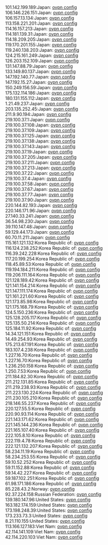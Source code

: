 101.142.199.189:Japan: [ovpn config](vpn/101_142_199_189.ovpn)  
106.146.226.151:Japan: [ovpn config](vpn/106_146_226_151.ovpn)  
106.157.13.134:Japan: [ovpn config](vpn/106_157_13_134.ovpn)  
113.158.221.201:Japan: [ovpn config](vpn/113_158_221_201.ovpn)  
114.16.157.213:Japan: [ovpn config](vpn/114_16_157_213.ovpn)  
114.181.139.31:Japan: [ovpn config](vpn/114_181_139_31.ovpn)  
114.18.209.205:Japan: [ovpn config](vpn/114_18_209_205.ovpn)  
119.170.201.155:Japan: [ovpn config](vpn/119_170_201_155.ovpn)  
119.240.138.203:Japan: [ovpn config](vpn/119_240_138_203.ovpn)  
124.215.161.249:Japan: [ovpn config](vpn/124_215_161_249.ovpn)  
126.203.152.109:Japan: [ovpn config](vpn/126_203_152_109.ovpn)  
131.147.88.79:Japan: [ovpn config](vpn/131_147_88_79.ovpn)  
133.149.80.137:Japan: [ovpn config](vpn/133_149_80_137.ovpn)  
147.192.140.77:Japan: [ovpn config](vpn/147_192_140_77.ovpn)  
147.192.15.27:Japan: [ovpn config](vpn/147_192_15_27.ovpn)  
150.249.156.59:Japan: [ovpn config](vpn/150_249_156_59.ovpn)  
175.132.114.186:Japan: [ovpn config](vpn/175_132_114_186.ovpn)  
180.131.155.112:Japan: [ovpn config](vpn/180_131_155_112.ovpn)  
1.21.49.237:Japan: [ovpn config](vpn/1_21_49_237.ovpn)  
203.135.252.45:Japan: [ovpn config](vpn/203_135_252_45.ovpn)  
211.9.90.194:Japan: [ovpn config](vpn/211_9_90_194.ovpn)  
219.100.37.1:Japan: [ovpn config](vpn/219_100_37_1.ovpn)  
219.100.37.108:Japan: [ovpn config](vpn/219_100_37_108.ovpn)  
219.100.37.109:Japan: [ovpn config](vpn/219_100_37_109.ovpn)  
219.100.37.125:Japan: [ovpn config](vpn/219_100_37_125.ovpn)  
219.100.37.138:Japan: [ovpn config](vpn/219_100_37_138.ovpn)  
219.100.37.143:Japan: [ovpn config](vpn/219_100_37_143.ovpn)  
219.100.37.19:Japan: [ovpn config](vpn/219_100_37_19.ovpn)  
219.100.37.205:Japan: [ovpn config](vpn/219_100_37_205.ovpn)  
219.100.37.211:Japan: [ovpn config](vpn/219_100_37_211.ovpn)  
219.100.37.213:Japan: [ovpn config](vpn/219_100_37_213.ovpn)  
219.100.37.22:Japan: [ovpn config](vpn/219_100_37_22.ovpn)  
219.100.37.4:Japan: [ovpn config](vpn/219_100_37_4.ovpn)  
219.100.37.58:Japan: [ovpn config](vpn/219_100_37_58.ovpn)  
219.100.37.67:Japan: [ovpn config](vpn/219_100_37_67.ovpn)  
219.100.37.77:Japan: [ovpn config](vpn/219_100_37_77.ovpn)  
219.100.37.90:Japan: [ovpn config](vpn/219_100_37_90.ovpn)  
220.144.82.193:Japan: [ovpn config](vpn/220_144_82_193.ovpn)  
220.146.171.96:Japan: [ovpn config](vpn/220_146_171_96.ovpn)  
27.140.33.241:Japan: [ovpn config](vpn/27_140_33_241.ovpn)  
36.54.98.230:Japan: [ovpn config](vpn/36_54_98_230.ovpn)  
39.110.147.48:Japan: [ovpn config](vpn/39_110_147_48.ovpn)  
59.129.44.173:Japan: [ovpn config](vpn/59_129_44_173.ovpn)  
60.70.11.211:Japan: [ovpn config](vpn/60_70_11_211.ovpn)  
115.161.121.132:Korea Republic of: [ovpn config](vpn/115_161_121_132.ovpn)  
116.124.238.252:Korea Republic of: [ovpn config](vpn/116_124_238_252.ovpn)  
116.39.242.228:Korea Republic of: [ovpn config](vpn/116_39_242_228.ovpn)  
117.20.199.254:Korea Republic of: [ovpn config](vpn/117_20_199_254.ovpn)  
118.45.89.53:Korea Republic of: [ovpn config](vpn/118_45_89_53.ovpn)  
119.194.184.211:Korea Republic of: [ovpn config](vpn/119_194_184_211.ovpn)  
119.206.111.164:Korea Republic of: [ovpn config](vpn/119_206_111_164.ovpn)  
121.128.189.42:Korea Republic of: [ovpn config](vpn/121_128_189_42.ovpn)  
121.141.154.214:Korea Republic of: [ovpn config](vpn/121_141_154_214.ovpn)  
121.147.111.174:Korea Republic of: [ovpn config](vpn/121_147_111_174.ovpn)  
121.161.221.60:Korea Republic of: [ovpn config](vpn/121_161_221_60.ovpn)  
121.173.85.98:Korea Republic of: [ovpn config](vpn/121_173_85_98.ovpn)  
121.175.168.79:Korea Republic of: [ovpn config](vpn/121_175_168_79.ovpn)  
124.5.150.236:Korea Republic of: [ovpn config](vpn/124_5_150_236.ovpn)  
125.128.205.117:Korea Republic of: [ovpn config](vpn/125_128_205_117.ovpn)  
125.135.50.214:Korea Republic of: [ovpn config](vpn/125_135_50_214.ovpn)  
125.184.11.92:Korea Republic of: [ovpn config](vpn/125_184_11_92.ovpn)  
14.34.121.151:Korea Republic of: [ovpn config](vpn/14_34_121_151.ovpn)  
14.49.254.93:Korea Republic of: [ovpn config](vpn/14_49_254_93.ovpn)  
175.213.67.191:Korea Republic of: [ovpn config](vpn/175_213_67_191.ovpn)  
183.107.4.238:Korea Republic of: [ovpn config](vpn/183_107_4_238.ovpn)  
1.227.16.70:Korea Republic of: [ovpn config](vpn/1_227_16_70.ovpn)  
1.227.16.70:Korea Republic of: [ovpn config](vpn/1_227_16_70.ovpn)  
1.236.250.158:Korea Republic of: [ovpn config](vpn/1_236_250_158.ovpn)  
1.250.7.53:Korea Republic of: [ovpn config](vpn/1_250_7_53.ovpn)  
211.184.82.30:Korea Republic of: [ovpn config](vpn/211_184_82_30.ovpn)  
211.212.131.85:Korea Republic of: [ovpn config](vpn/211_212_131_85.ovpn)  
211.219.238.93:Korea Republic of: [ovpn config](vpn/211_219_238_93.ovpn)  
211.223.130.224:Korea Republic of: [ovpn config](vpn/211_223_130_224.ovpn)  
211.230.105.210:Korea Republic of: [ovpn config](vpn/211_230_105_210.ovpn)  
218.146.55.237:Korea Republic of: [ovpn config](vpn/218_146_55_237.ovpn)  
220.127.55.5:Korea Republic of: [ovpn config](vpn/220_127_55_5.ovpn)  
220.90.93.114:Korea Republic of: [ovpn config](vpn/220_90_93_114.ovpn)  
221.143.171.62:Korea Republic of: [ovpn config](vpn/221_143_171_62.ovpn)  
221.145.144.236:Korea Republic of: [ovpn config](vpn/221_145_144_236.ovpn)  
221.165.107.40:Korea Republic of: [ovpn config](vpn/221_165_107_40.ovpn)  
222.105.8.10:Korea Republic of: [ovpn config](vpn/222_105_8_10.ovpn)  
222.119.4.78:Korea Republic of: [ovpn config](vpn/222_119_4_78.ovpn)  
222.121.132.207:Korea Republic of: [ovpn config](vpn/222_121_132_207.ovpn)  
58.234.11.19:Korea Republic of: [ovpn config](vpn/58_234_11_19.ovpn)  
58.234.253.55:Korea Republic of: [ovpn config](vpn/58_234_253_55.ovpn)  
59.10.52.252:Korea Republic of: [ovpn config](vpn/59_10_52_252.ovpn)  
59.11.152.88:Korea Republic of: [ovpn config](vpn/59_11_152_88.ovpn)  
59.14.42.227:Korea Republic of: [ovpn config](vpn/59_14_42_227.ovpn)  
59.187.102.251:Korea Republic of: [ovpn config](vpn/59_187_102_251.ovpn)  
61.98.171.186:Korea Republic of: [ovpn config](vpn/61_98_171_186.ovpn)  
85.228.43.2:Norway: [ovpn config](vpn/85_228_43_2.ovpn)  
92.37.224.158:Russian Federation: [ovpn config](vpn/92_37_224_158.ovpn)  
139.180.147.96:United States: [ovpn config](vpn/139_180_147_96.ovpn)  
163.182.174.159:United States: [ovpn config](vpn/163_182_174_159.ovpn)  
173.198.248.39:United States: [ovpn config](vpn/173_198_248_39.ovpn)  
173.233.73.3:United States: [ovpn config](vpn/173_233_73_3.ovpn)  
8.21.110.155:United States: [ovpn config](vpn/8_21_110_155.ovpn)  
113.166.127.183:Viet Nam: [ovpn config](vpn/113_166_127_183.ovpn)  
42.114.141.109:Viet Nam: [ovpn config](vpn/42_114_141_109.ovpn)  
42.114.220.103:Viet Nam: [ovpn config](vpn/42_114_220_103.ovpn)  
